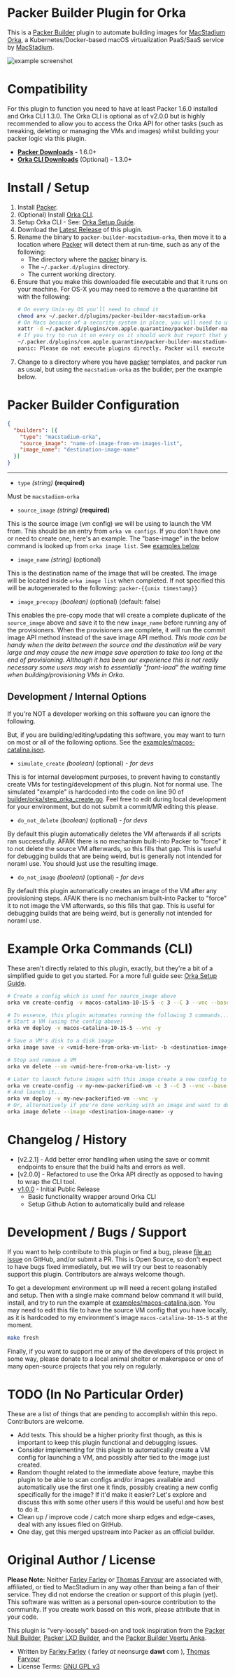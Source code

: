 Packer Builder Plugin for Orka
==============================

This is a [Packer Builder] plugin to automate building images for [MacStadium Orka],
a Kubernetes/Docker-based macOS virtualization PaaS/SaaS service by [MacStadium].

![example screenshot](./images/screenshot1.jpg)

# Compatibility

For this plugin to function you need to have at least Packer 1.6.0 installed and
Orka CLI 1.3.0. The Orka CLI is optional as of v2.0.0 but is highly recommended to allow
you to access the Orka API for other tasks (such as tweaking, deleting or managing the
VMs and images) whilst building your packer logic via this plugin.

 * **[Packer Downloads]** - 1.6.0+
 * **[Orka CLI Downloads]** (Optional)  - 1.3.0+

# Install / Setup

1. Install [Packer](https://www.packer.io/downloads.html).
2. (Optional) Install [Orka CLI](https://orkadocs.macstadium.com/docs/downloads).
3. Setup Orka CLI - See: [Orka Setup Guide].
3. Download the [Latest Release] of this plugin.
4. Rename the binary to `packer-builder-macstadium-orka`, then move it to a location
    where [Packer] will detect them at run-time, such as any of the following:
    * The directory where the [packer] binary is.
    * The `~/.packer.d/plugins` directory.
    * The current working directory.
5. Ensure that you make this downloaded file executable and that it runs on your
    machine. For OS-X you may need to remove a the quarantine bit with the following:
    ```bash
    # On every Unix-ey OS you'll need to chmod it
    chmod a+x ~/.packer.d/plugins/packer-builder-macstadium-orka
    # On Macs because of a security system in place, you will need to un-quarantine it
    xattr -d ~/.packer.d/plugins/com.apple.quarantine/packer-builder-macstadium-orka
    # If you try to run it on every os it should work but report that you shouldn't run plugins directly
    ~/.packer.d/plugins/com.apple.quarantine/packer-builder-macstadium-orka
    panic: Please do not execute plugins directly. Packer will execute these for you.
    ```
  6. Change to a directory where you have [packer] templates, and packer run as usual,
      but using the `macstadium-orka` as the builder, per the example below.

# Packer Builder Configuration

```json
{
  "builders": [{
    "type": "macstadium-orka",
    "source_image": "name-of-image-from-vm-images-list",
    "image_name": "destination-image-name"
  }]
}
```
---

* `type` _(string)_ **(required)**

Must be `macstadium-orka`

* `source_image` _(string)_ **(required)**

This is the source image (vm config) we will be using to launch the VM from. This should
be an entry from `orka vm configs`. If you don't have one or need to create one, here's
an example. The "base-image" in the below command is looked up from `orka image list`.
See [examples below](#Example-Commands)

* `image_name` _(string)_ (optional)

This is the destination name of the image that will be created.  The image will be located inside `orka image list` when completed.  If not specified this will be autogenerated to the following: `packer-{{unix timestamp}}`

* `image_precopy` _(boolean)_ (optional) (default: false)

This enables the pre-copy mode that will create a complete duplicate of the
`source_image` above and save it to the new `image_name` before running any of the
provisioners. When the provisioners are complete, it will run the commit image API
method instead of the save image API method. *This mode can be handy when the delta
between the source and the destination will be very large and may cause the new image
save operation to take too long at the end of provisioning. Although it has been our
experience this is not really necessary some users may wish to essentially "front-load"
the waiting time when building/provisioning VMs in Orka.*

## Development / Internal Options

If you're NOT a developer working on this software you can ignore the following.

But, if you are building/editing/updating this software, you may want to turn on most or all of the following options.  See the [examples/macos-catalina.json](./examples/macos-catalina.json).

* `simulate_create` _(boolean)_ (optional) _*- for devs*_

This is for internal development purposes, to prevent having to constantly create VMs for testing/development of this plugin.  Not for normal use.  The simulated "example" is hardcoded into the code on line 90 of [builder/orka/step_orka_create.go](./builder/orka/step_orka_create.go).  Feel free to edit during local development for your environment, but do not submit a commit/MR editing this please.

* `do_not_delete` _(boolean)_ (optional) _*- for devs*_

By default this plugin automatically deletes the VM afterwards if all scripts ran successfully.  AFAIK there is no mechanism built-into Packer to "force" it to not delete the source VM afterwards, so this fills that gap.  This is useful for debugging builds that are being weird, but is generally not intended for noraml use.  You should just use the resulting image.

* `do_not_image` _(boolean)_ (optional) _*- for devs*_

By default this plugin automatically creates an image of the VM after any provisioning
steps. AFAIK there is no mechanism built-into Packer to "force" it to not image the VM
afterwards, so this fills that gap. This is useful for debugging builds that are being
weird, but is generally not intended for noraml use.

# Example Orka Commands (CLI)

These aren't directly related to this plugin, exactly, but they're a bit of a simplified
guide to get you started. For a more full guide see: [Orka Setup Guide].

```bash
# Create a config which is used for source_image above
orka vm create-config -v macos-catalina-10-15-5 -c 3 --C 3 --vnc --base-image macos-catalina-10.15.5.img -y

# In essence, this plugin automates running the following 3 commands...
# Start a VM (using the config above)
orka vm deploy -v macos-catalina-10-15-5 --vnc -y

# Save a VM's disk to a disk image
orka image save -v <vmid-here-from-orka-vm-list> -b <destination-image-name> -y

# Stop and remove a VM
orka vm delete --vm <vmid-here-from-orka-vm-list> -y

# Later to launch future images with this image create a new config to launch...
orka vm create-config -v my-new-packerified-vm -c 3 --C 3 --vnc --base-image <destination-image-name> -y
# And launch it...
orka vm deploy -v my-new-packerified-vm --vnc -y
# Or, alternatively if you're done working with an image and want to delete it...
orka image delete --image <destination-image-name> -y
```

# Changelog / History
 * [v2.2.1] - Add better error handling when using the save or commit endpoints to
    ensure that the build halts and errors as well.
 * [v2.0.0] - Refactored to use the Orka API directly as opposed to having to wrap the
    CLI tool.
 * [v1.0.0] - Initial Public Release
   * Basic functionality wrapper around Orka CLI
   * Setup Github Action to automatically build and release

# Development / Bugs / Support

If you want to help contribute to this plugin or find a bug, please [file an issue] on
GitHub, and/or submit a PR. This is Open Source, so don't expect to have bugs fixed
immediately, but we will try our best to reasonably support this plugin. Contributors
are always welcome though.

To get a development environment up will need a recent golang installed and setup.  Then with a single make command below command it will build, install, and try to run the example at [examples/macos-catalina.json](./examples/macos-catalina.json).  You may need to edit this file to have the source VM config that you have locally, as it is hardcoded to my environment's image `macos-catalina-10-15-5` at the moment.

```bash
make fresh
```

Finally, if you want to support me or any of the developers of this project in some way,
please donate to a local animal shelter or makerspace or one of many open-source
projects that you rely on regularly.

# TODO (In No Particular Order)

These are a list of things that are pending to accomplish within this repo. Contributors
are welcome.

 * Add tests. This should be a higher priority first though, as this is important to
    keep this plugin functional and debugging issues.
 * Consider implementing for this plugin to automatically create a VM config for
    launching a VM, and possibly after tied to the image just created.
 * Random thought related to the immediate above feature, maybe this plugin to be able
    to scan configs and/or images available and automatically use the first one it
    finds, possibly creating a new config specifically for the image? If it'd make it
    easier? Let's explore and discuss this with some other users if this would be useful
    and how best to do it.
 * Clean up / improve code / catch more sharp edges and edge-cases, deal with any issues
    filed on GitHub.
 * One day, get this merged upstream into Packer as an official builder.

# Original Author / License

**Please Note:** Neither [Farley Farley] or [Thomas Farvour] are associated with,
affiliated, or tied to MacStadium in any way other than being a fan of their service.
They did not endorse the creation or support of this plugin (yet). This software was
written as a personal open-source contribution to the community. If you create work
based on this work, please attribute that in your code.

This plugin is "very-loosely" based-on and took inspiration from the
[Packer Null Builder], [Packer LXD Builder], and the [Packer Builder Veertu Anka].

* Written by
    [Farley Farley] ( farley _at_ neonsurge **dawt** com ),
    [Thomas Farvour]
* License Terms: [GNU GPL v3]

[//]: <> (Ignore, below here are links for ease-of-use above)
[Packer]: https://www.packer.io/
[Packer Builder]: https://www.packer.io/docs/extending/custom-builders.html
[MacStadium]: https://www.macstadium.com
[MacStadium Orka]: https://www.macstadium.com/orka
[Orka]: https://www.macstadium.com/orka
[Packer Downloads]: https://www.packer.io/downloads.html
[Orka CLI Downloads]: https://orkadocs.macstadium.com/docs/downloads
[Orka Setup Guide]: https://orkadocs.macstadium.com/docs/quick-start
[Latest Release]: https://github.com/lumoslabs/packer-builder-macstadium-orka/releases
[Farley Farley]: https://github.com/andrewfarley
[Thomas Farvour]: https://github.com/farvour
[GNU GPL v3]: https://choosealicense.com/licenses/gpl-3.0/
[v1.0.0]: https://github.com/andrewfarley/packer-builder-macstadium-orka/releases/tag/v1.0.0
[SSH Communicator]: https://www.packer.io/docs/communicators/ssh
[Packer Builder Veertu Anka]: https://github.com/veertuinc/packer-builder-veertu-anka
[Packer Null Builder]: https://github.com/hashicorp/packer/tree/master/builder/null
[Packer LXD Builder]: https://github.com/hashicorp/packer/tree/master/builder/lxd
[file an issue]: https://github.com/lumoslabs/packer-builder-macstadium-orka/issues
